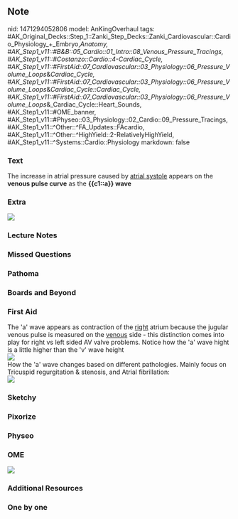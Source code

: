 ## Note
nid: 1471294052806
model: AnKingOverhaul
tags: #AK_Original_Decks::Step_1::Zanki_Step_Decks::Zanki_Cardiovascular::Cardio_Physiology_+_Embryo,_Anatomy, #AK_Step1_v11::#B&B::05_Cardio::01_Intro::08_Venous_Pressure_Tracings, #AK_Step1_v11::#Costanzo::Cardio::4-Cardiac_Cycle, #AK_Step1_v11::#FirstAid::07_Cardiovascular::03_Physiology::06_Pressure_Volume_Loops_&_Cardiac_Cycle, #AK_Step1_v11::#FirstAid::07_Cardiovascular::03_Physiology::06_Pressure_Volume_Loops_&_Cardiac_Cycle::Cardiac_Cycle, #AK_Step1_v11::#FirstAid::07_Cardiovascular::03_Physiology::06_Pressure_Volume_Loops_&_Cardiac_Cycle::Heart_Sounds, #AK_Step1_v11::#OME_banner, #AK_Step1_v11::#Physeo::03_Physiology::02_Cardio::09_Pressure_Tracings, #AK_Step1_v11::^Other::^FA_Updates::FAcardio, #AK_Step1_v11::^Other::^HighYield::2-RelativelyHighYield, #AK_Step1_v11::^Systems::Cardio::Physiology
markdown: false

### Text
<div>
  <div>
    The increase in atrial pressure caused by <u>atrial systole</u>
    appears on the <b>venous pulse curve</b> as the <b>{{c1::a}}
    wave</b>
  </div>
</div>

### Extra
<img src="paste-25207163060865.jpg">

### Lecture Notes


### Missed Questions


### Pathoma


### Boards and Beyond


### First Aid
<div>
  The 'a' wave appears as contraction of the <u>right</u> atrium
  because the jugular venous pulse is measured on the <u>venous</u>
  side - this distinction comes into play for right vs left sided
  AV valve problems. Notice how the 'a' wave hight is a little
  higher than the 'v' wave height
</div><img src="paste-409207304095016.jpg">
<div>
  How the 'a' wave changes based on different pathologies. Mainly
  focus on Tricuspid regurgitation & stenosis, and Atrial
  fibrillation:
  <div><img src="paste-414756401840824.jpg"></div>
</div>

### Sketchy


### Pixorize


### Physeo


### OME
<div class="ome-widget">
  <a href="https://onlinemeded.org?ref=anki"><img src=
  "_OME_AnkiFlashcards_General_3.png"></a>
</div>

### Additional Resources


### One by one

